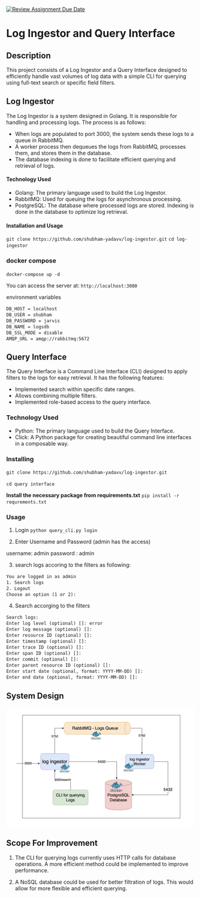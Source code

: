 [![Review Assignment Due Date](https://classroom.github.com/assets/deadline-readme-button-24ddc0f5d75046c5622901739e7c5dd533143b0c8e959d652212380cedb1ea36.svg)](https://classroom.github.com/a/2sZOX9xt)
# Log Ingestor and Query Interface


## Description

This project consists of a Log Ingestor and a Query Interface designed to efficiently handle vast volumes of log data with a simple CLI for querying using full-text search or specific field filters.


## Log Ingestor

The Log Ingestor is a system designed in Golang. It is responsible for handling and processing logs. The process is as follows:

- When logs are populated to port 3000, the system sends these logs to a queue in RabbitMQ.
- A worker process then dequeues the logs from RabbitMQ, processes them, and stores them in the database.
- The database indexing is done to facilitate efficient querying and retrieval of logs.

#### Technology Used

- Golang: The primary language used to build the Log Ingestor.
- RabbitMQ: Used for queuing the logs for asynchronous processing.
- PostgreSQL: The database where processed logs are stored. Indexing is done in the database to optimize log retrieval.


#### Installation and Usage

`git clone https://github.com/shubham-yadavv/log-ingestor.git`
`cd log-ingestor`

### docker compose

`docker-compose up -d
`

You can access the server at: ```http://localhost:3000```

environment variables
```
DB_HOST = localhost
DB_USER = shubham
DB_PASSWORD = jarvis
DB_NAME = logsdb
DB_SSL_MODE = disable
AMQP_URL = amqp://rabbitmq:5672
```
## Query Interface 

The Query Interface is a Command Line Interface (CLI) designed to apply filters to the logs for easy retrieval. It has the following features:

- Implemented search within specific date ranges.
- Allows combining multiple filters.
- Implemented role-based access to the query interface.

### Technology Used

- Python: The primary language used to build the Query Interface.
- Click: A Python package for creating beautiful command line interfaces in a composable way.


### Installing
`git clone https://github.com/shubham-yadavv/log-ingestor.git`

`cd query interface`

**Install the necessary package from requirements.txt**
`pip install -r requrements.txt
`

### Usage

1. Login
`python query_cli.py login`

2. Enter Username and Password (admin has the access)

username: admin
password : admin

3. search logs accoring to the filters as following:
```
You are logged in as admin
1. Search logs
2. Logout
Choose an option (1 or 2):
```

4. Search accorging to the filters
```
Search logs:
Enter log level (optional) []: error
Enter log message (optional) []:
Enter resource ID (optional) []:
Enter timestamp (optional) []:
Enter trace ID (optional) []:
Enter span ID (optional) []:
Enter commit (optional) []:
Enter parent resource ID (optional) []:
Enter start date (optional, format: YYYY-MM-DD) []:
Enter end date (optional, format: YYYY-MM-DD) []:
```

## System Design

![Sys design](./images/system-design.png)


## Scope For Improvement

1. The CLI for querying logs currently uses HTTP calls for database operations. A more efficient method could be implemented to improve performance.

2. A NoSQL database could be used for better filtration of logs. This would allow for more flexible and efficient querying.